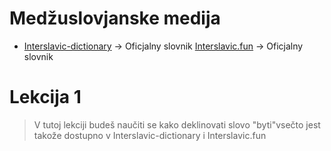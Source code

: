 # Medžuslovjanske medija

*   [Interslavic-dictionary](https://interslavic-dictionary.com/) -&gt; Oficjalny slovnik [Interslavic.fun](https://interslavic.fun/) -&gt; Oficjalny slovnik 

# Lekcija 1

>  V tutoj lekciji budeš naučiti se kako deklinovati slovo "byti"vsečto jest takože dostupno v Interslavic-dictionary i Interslavic.fun